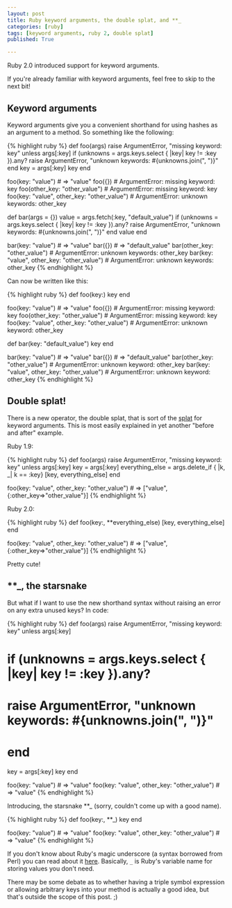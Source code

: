 ```yaml
---
layout: post
title: Ruby keyword arguments, the double splat, and **_
categories: [ruby]
tags: [keyword arguments, ruby 2, double splat]
published: True

---
```


Ruby 2.0 introduced support for keyword arguments.

If you're already familiar with keyword arguments, feel free to skip to the next bit!

Keyword arguments
-----------------

Keyword arguments give you a convenient shorthand for using hashes as an argument to a method. So something like the following:

{% highlight ruby %}
def foo(args)
  raise ArgumentError, "missing keyword: key" unless args[:key]
  if (unknowns = args.keys.select { |key| key != :key }).any?
    raise ArgumentError, "unknown keywords: #{unknowns.join(", ")}"
  end
  key = args[:key]
  key
end

foo(key: "value") # => "value"
foo({}) # ArgumentError: missing keyword: key
foo(other_key: "other_value") # ArgumentError: missing keyword: key
foo(key: "value", other_key: "other_value") # ArgumentError: unknown keywords: other_key

def bar(args = {})
  value = args.fetch(:key, "default_value")
  if (unknowns = args.keys.select { |key| key != :key }).any?
    raise ArgumentError, "unknown keywords: #{unknowns.join(", ")}"
  end
  value
end

bar(key: "value") # => "value"
bar({}) # => "default_value"
bar(other_key: "other_value") # ArgumentError: unknown keywords: other_key
bar(key: "value", other_key: "other_value") # ArgumentError: unknown keywords: other_key
{% endhighlight %}

Can now be written like this:

{% highlight ruby %}
def foo(key:)
  key
end

foo(key: "value") # => "value"
foo({}) # ArgumentError: missing keyword: key
foo(other_key: "other_value") # ArgumentError: missing keyword: key
foo(key: "value", other_key: "other_value") # ArgumentError: unknown keyword: other_key

def bar(key: "default_value")
  key
end

bar(key: "value") # => "value"
bar({}) # => "default_value"
bar(other_key: "other_value") # ArgumentError: unknown keyword: other_key
bar(key: "value", other_key: "other_value") # ArgumentError: unknown keyword: other_key
{% endhighlight %}

Double splat!
-------------

There is a new operator, the double splat, that is sort of the [splat][splat] for keyword arguments. This is most easily explained in yet another "before and after" example.

Ruby 1.9:

{% highlight ruby %}
def foo(args)
  raise ArgumentError, "missing keyword: key" unless args[:key]
  key = args[:key]
  everything_else = args.delete_if { |k, _| k == :key}
  [key, everything_else]
end

foo(key: "value", other_key: "other_value") # => ["value", {:other_key=>"other_value"}]
{% endhighlight %}

Ruby 2.0:

{% highlight ruby %}
def foo(key:, **everything_else)
  [key, everything_else]
end

foo(key: "value", other_key: "other_value") # => ["value", {:other_key=>"other_value"}]
{% endhighlight %}

Pretty cute!

**_, the starsnake
------------------

But what if I want to use the new shorthand syntax without raising an error on any extra unused keys? In code:

{% highlight ruby %}
def foo(args)
  raise ArgumentError, "missing keyword: key" unless args[:key]
  # if (unknowns = args.keys.select { |key| key != :key }).any?
  #   raise ArgumentError, "unknown keywords: #{unknowns.join(", ")}"
  # end
  key = args[:key]
  key
end

foo(key: "value") # => "value"
foo(key: "value", other_key: "other_value") # => "value"
{% endhighlight %}

Introducing, the starsnake **_ (sorry, couldn't come up with a good name).

{% highlight ruby %}
def foo(key:, **_)
  key
end

foo(key: "value") # => "value"
foo(key: "value", other_key: "other_value") # => "value"
{% endhighlight %}

If you don't know about Ruby's magic underscore (a syntax borrowed from Perl) you can read about it [here][magic-underscore]. Basically, `_` is Ruby's variable name for storing values you don't need.

There may be some debate as to whether having a triple symbol expression or allowing arbitrary keys into your method is actually a good idea, but that's outside the scope of this post. ;)

[splat]: http://jacopretorius.net/2012/01/splat-operator-in-ruby.html
[magic-underscore]: http://po-ru.com/diary/rubys-magic-underscore/


